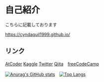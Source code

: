 # 自己紹介
こちらに記載しております

https://cyndaquil1999.github.io/

## リンク
[AtCoder](https://atcoder.jp/users/Cyndaquil) [Kaggle](https://www.kaggle.com/cyndaquil) [Twitter](https://twitter.com/cyndaquil1729) [Qiita](https://qiita.com/19Cyndaquil99)　[freeCodeCamp](https://www.freecodecamp.org/japanese/cyndaquil)

[![Anurag's GitHub stats](https://github-readme-stats.vercel.app/api?username=Cyndaquil1999)](https://github.com/anuraghazra/github-readme-stats)　[![Top Langs](https://github-readme-stats.vercel.app/api/top-langs/?username=Cyndaquil1999)](https://github.com/anuraghazra/github-readme-stats)
